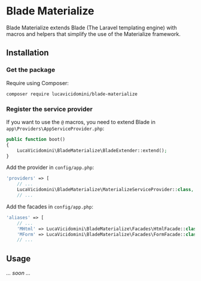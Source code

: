 # Blade Materialize

Blade Materialize extends Blade (The Laravel templating engine) with macros and helpers that simplify the use of the Materialize framework.

## Installation

### Get the package
Require using Composer:
```
composer require lucavicidomini/blade-materialize
```

### Register the service provider
If you want to use the `@` macros, you need to extend Blade in `app\Providers\AppServiceProvider.php`: 
```php
public function boot()
{
    LucaVicidomini\BladeMaterialize\BladeExtender::extend();
}
```

Add the provider in `config/app.php`:
```php
'providers' => [
    // ...
    LucaVicidomini\BladeMaterialize\MaterializeServiceProvider::class,
    // ...
```

Add the facades in `config/app.php`:
```php
'aliases' => [
    // ...
    'MHtml' => LucaVicidomini\BladeMaterialize\Facades\HtmlFacade::class,
    'MForm' => LucaVicidomini\BladeMaterialize\Facades\FormFacade::class,
    // ...
```

## Usage

_... soon ..._
